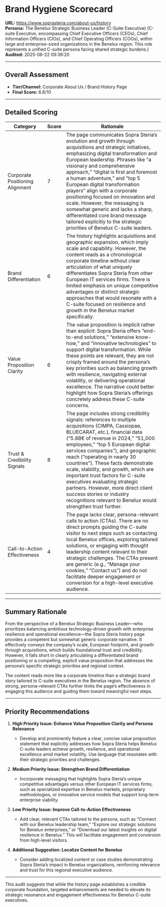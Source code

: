 # Brand Hygiene Scorecard

**URL:** https://www.soprasteria.com/about-us/history  
**Persona:** The Benelux Strategic Business Leader (C-Suite Executive) (C-suite Executive, encompassing Chief Executive Officers (CEOs), Chief Information Officers (CIOs), and Chief Operating Officers (COOs), within large and enterprise-sized organizations in the Benelux region. This role represents a unified C-suite persona facing shared strategic burdens.)  
**Audited:** 2025-06-22 09:39:20

---

## Overall Assessment

- **Tier/Channel:** Corporate About Us / Brand History Page  
- **Final Score:** 6.8/10

---

## Detailed Scoring

| Category                   | Score | Rationale                                                                                                                                                                                                                                                                                                                                                      |
|----------------------------|-------|----------------------------------------------------------------------------------------------------------------------------------------------------------------------------------------------------------------------------------------------------------------------------------------------------------------------------------------------------------------|
| Corporate Positioning Alignment | 7     | The page communicates Sopra Steria’s evolution and growth through acquisitions and strategic initiatives, emphasizing digital transformation and European leadership. Phrases like “a visionary and comprehensive approach,” “digital is first and foremost a human adventure,” and “top 5 European digital transformation players” align with a corporate positioning focused on innovation and scale. However, the messaging is somewhat generic and lacks a sharp, differentiated core brand message tailored explicitly to the strategic priorities of Benelux C-suite leaders. | 
| Brand Differentiation       | 6     | The history highlights acquisitions and geographic expansion, which imply scale and capability. However, the content reads as a chronological corporate timeline without clear articulation of what uniquely differentiates Sopra Steria from other European IT services firms. There is limited emphasis on unique competitive advantages or distinct strategic approaches that would resonate with a C-suite focused on resilience and growth in the Benelux market specifically.                                                                                 |
| Value Proposition Clarity  | 6     | The value proposition is implicit rather than explicit: Sopra Steria offers “end-to-end solutions,” “extensive know-how,” and “innovative technologies” to support digital transformation. While these points are relevant, they are not crisply framed around the persona’s key priorities such as balancing growth with resilience, navigating external volatility, or delivering operational excellence. The narrative could better highlight how Sopra Steria’s offerings concretely address these C-suite concerns.                                              |
| Trust & Credibility Signals | 8     | The page includes strong credibility signals: references to multiple acquisitions (CIMPA, Cassiopae, BLUECARAT, etc.), financial data (“5.8B€ of revenue in 2024,” “51,000 employees,” “top 5 European digital services companies”), and geographic reach (“operating in nearly 30 countries”). These facts demonstrate scale, stability, and growth, which are important trust factors for C-suite executives evaluating strategic partners. However, more direct client success stories or industry recognitions relevant to Benelux would strengthen trust further.           |
| Call-to-Action Effectiveness | 4     | The page lacks clear, persona-relevant calls to action (CTAs). There are no direct prompts guiding the C-suite visitor to next steps such as contacting local Benelux offices, exploring tailored solutions, or engaging with thought leadership content relevant to their strategic challenges. The CTAs present are generic (e.g., “Manage your cookies,” “Contact us”) and do not facilitate deeper engagement or conversion for a high-level executive audience.                                                                 |

---

## Summary Rationale

From the perspective of a Benelux Strategic Business Leader—who prioritizes balancing ambitious technology-driven growth with enterprise resilience and operational excellence—the Sopra Steria history page provides a competent but somewhat generic corporate narrative. It effectively conveys the company’s scale, European footprint, and growth through acquisitions, which builds foundational trust and credibility. However, it falls short in clearly articulating a differentiated brand positioning or a compelling, explicit value proposition that addresses the persona’s specific strategic priorities and regional context.

The content reads more like a corporate timeline than a strategic brand story tailored to C-suite executives in the Benelux region. The absence of strong, persona-relevant CTAs further limits the page’s effectiveness in engaging this audience and guiding them toward meaningful next steps.

---

## Priority Recommendations

1. **High Priority Issue: Enhance Value Proposition Clarity and Persona Relevance**  
   - Develop and prominently feature a clear, concise value proposition statement that explicitly addresses how Sopra Steria helps Benelux C-suite leaders achieve growth, resilience, and operational excellence amid market volatility. Use language that resonates with their strategic priorities and challenges.

2. **Medium Priority Issue: Strengthen Brand Differentiation**  
   - Incorporate messaging that highlights Sopra Steria’s unique competitive advantages versus other European IT services firms, such as specialized expertise in Benelux markets, proprietary methodologies, or innovative service models that support long-term enterprise viability.

3. **Low Priority Issue: Improve Call-to-Action Effectiveness**  
   - Add clear, relevant CTAs tailored to the persona, such as “Connect with our Benelux leadership team,” “Explore our strategic solutions for Benelux enterprises,” or “Download our latest insights on digital resilience in Benelux.” This will facilitate engagement and conversion from high-level visitors.

4. **Additional Suggestion: Localize Content for Benelux**  
   - Consider adding localized content or case studies demonstrating Sopra Steria’s impact in Benelux organizations, reinforcing relevance and trust for this regional executive audience.

---

This audit suggests that while the history page establishes a credible corporate foundation, targeted enhancements are needed to elevate its strategic resonance and engagement effectiveness for Benelux C-suite executives.